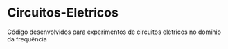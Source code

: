 # Circuitos-Eletricos
Código desenvolvidos para experimentos de circuitos elétricos no domínio da frequência
